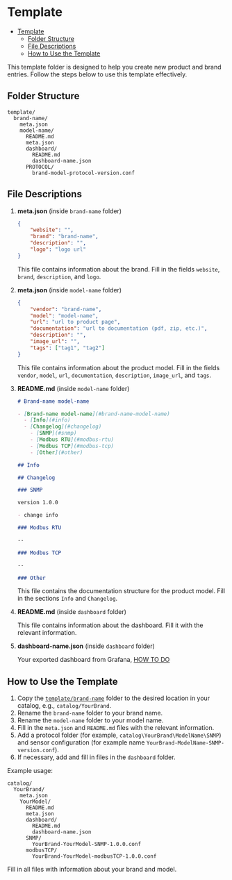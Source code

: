 # Template

- [Template](#template)
  - [Folder Structure](#folder-structure)
  - [File Descriptions](#file-descriptions)
  - [How to Use the Template](#how-to-use-the-template)

This template folder is designed to help you create new product and brand entries. Follow the steps below to use this template effectively.

## Folder Structure

```text
template/
  brand-name/
    meta.json
    model-name/
      README.md
      meta.json
      dashboard/
        README.md
        dashboard-name.json
      PROTOCOL/
        brand-model-protocol-version.conf
```

## File Descriptions

1. **meta.json** (inside `brand-name` folder)

   ```json
   {
       "website": "",
       "brand": "brand-name",
       "description": "",
       "logo": "logo url"
   }
   ```

   This file contains information about the brand. Fill in the fields `website`, `brand`, `description`, and `logo`.

2. **meta.json** (inside `model-name` folder)

   ```json
   {
       "vendor": "brand-name",
       "model": "model-name",
       "url": "url to product page",
       "documentation": "url to documentation (pdf, zip, etc.)",
       "description": "",
       "image_url": "",
       "tags": ["tag1", "tag2"]
   }
   ```

   This file contains information about the product model. Fill in the fields `vendor`, `model`, `url`, `documentation`, `description`, `image_url`, and `tags`.

3. **README.md** (inside `model-name` folder)

   ```markdown
   # Brand-name model-name

   - [Brand-name model-name](#brand-name-model-name)
     - [Info](#info)
     - [Changelog](#changelog)
       - [SNMP](#snmp)
       - [Modbus RTU](#modbus-rtu)
       - [Modbus TCP](#modbus-tcp)
       - [Other](#other)

   ## Info

   ## Changelog

   ### SNMP

   version 1.0.0

   - change info

   ### Modbus RTU

   --

   ### Modbus TCP

   --

   ### Other
   ```

   This file contains the documentation structure for the product model. Fill in the sections `Info` and `Changelog`.

4. **README.md** (inside `dashboard` folder)

   This file contains information about the dashboard. Fill it with the relevant information.

5. **dashboard-name.json** (inside `dashboard` folder)

   Your exported dashboard from Grafana, [HOW TO DO](https://grafana.com/docs/grafana/latest/dashboards/share-dashboards-panels/#export-a-dashboard-as-json)

## How to Use the Template

1. Copy the [`template/brand-name`](./brand-name/) folder to the desired location in your catalog, e.g., `catalog/YourBrand`.
2. Rename the `brand-name` folder to your brand name.
3. Rename the `model-name` folder to your model name.
4. Fill in the `meta.json` and `README.md` files with the relevant information.
5. Add a protocol folder (for example, `catalog\YourBrand\ModelName\SNMP`) and sensor configuration (for example name `YourBrand-ModelName-SNMP-version.conf`).
6. If necessary, add and fill in files in the `dashboard` folder.

Example usage:

```text
catalog/
  YourBrand/
    meta.json
    YourModel/
      README.md
      meta.json
      dashboard/
        README.md
        dashboard-name.json
      SNMP/
        YourBrand-YourModel-SNMP-1.0.0.conf
      modbusTCP/
        YourBrand-YourModel-modbusTCP-1.0.0.conf
```

Fill in all files with information about your brand and model.
